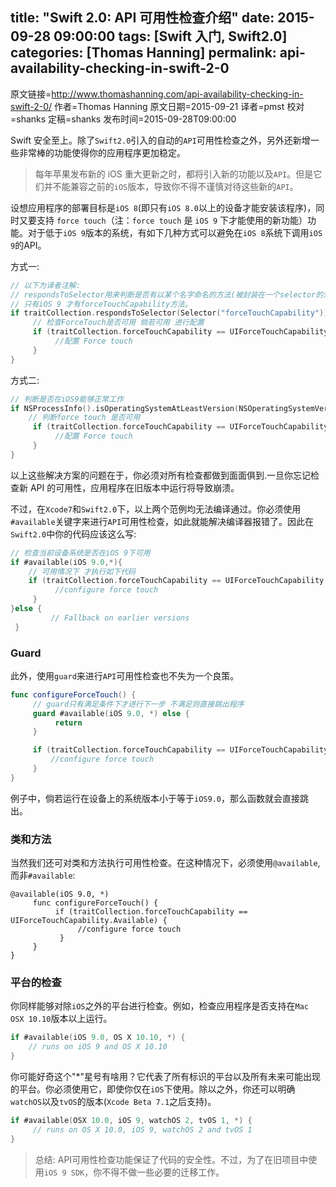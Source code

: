 title: "Swift 2.0: API 可用性检查介绍"
date: 2015-09-28 09:00:00
tags: [Swift 入门, Swift2.0]
categories: [Thomas Hanning]
permalink: api-availability-checking-in-swift-2-0
---
原文链接=http://www.thomashanning.com/api-availability-checking-in-swift-2-0/
作者=Thomas Hanning
原文日期=2015-09-21
译者=pmst
校对=shanks
定稿=shanks
发布时间=2015-09-28T09:00:00

Swift 安全至上。除了`Swift2.0`引入的自动的`API`可用性检查之外，另外还新增一些非常棒的功能使得你的应用程序更加稳定。

> 每年苹果发布新的 iOS 重大更新之时，都将引入新的功能以及`API`。但是它们并不能兼容之前的`iOS`版本，导致你不得不谨慎对待这些新的`API`。

设想应用程序的部署目标是`iOS 8`(即只有`iOS 8.0`以上的设备才能安装该程序)，同时又要支持 `force touch`（注：`force touch` 是 `iOS 9` 下才能使用的新功能）功能。对于低于`iOS 9`版本的系统，有如下几种方式可以避免在`iOS 8`系统下调用`iOS 9`的API。

<!--more-->

方式一:     

``` swift
// 以下为译者注解:
// respondsToSelector用来判断是否有以某个名字命名的方法(被封装在一个selector的对象里传递)
// 只有iOS 9 才有forceTouchCapability方法。
if traitCollection.respondsToSelector(Selector("forceTouchCapability")) {
	 // 检查ForceTouch是否可用 倘若可用 进行配置
     if (traitCollection.forceTouchCapability == UIForceTouchCapability.Available) {
          //配置 Force touch
     }
}
```

方式二:     

``` swift
// 判断是否在iOS9能够正常工作
if NSProcessInfo().isOperatingSystemAtLeastVersion(NSOperatingSystemVersion(majorVersion: 9, minorVersion: 0, patchVersion: 0)) {
	// 判断force touch 是否可用
     if (traitCollection.forceTouchCapability == UIForceTouchCapability.Available) {
          //配置 Force touch
     }
}
```

以上这些解决方案的问题在于，你必须对所有检查都做到面面俱到.一旦你忘记检查新 API 的可用性，应用程序在旧版本中运行将导致崩溃。

不过，在`Xcode7`和`Swift2.0`下，以上两个范例均无法编译通过。你必须使用`#available`关键字来进行`API`可用性检查，如此就能解决编译器报错了。因此在`Swift2.0`中你的代码应该这么写:

``` swift
// 检查当前设备系统是否在iOS 9下可用
if #available(iOS 9.0,*){
	// 可用情况下 才执行如下代码
	if (traitCollection.forceTouchCapability == UIForceTouchCapability.Available) {
          //configure force touch
     } 
}else {
         // Fallback on earlier versions
 }	
```

### Guard

此外，使用`guard`来进行`API`可用性检查也不失为一个良策。

``` swift
func configureForceTouch() {
	 // guard只有满足条件下才进行下一步 不满足则直接跳出程序
     guard #available(iOS 9.0, *) else {
          return
     }

     if (traitCollection.forceTouchCapability == UIForceTouchCapability.Available) {
         //configure force touch
     }        
}
```

例子中，倘若运行在设备上的系统版本小于等于`iOS9.0`，那么函数就会直接跳出。



### 类和方法

当然我们还可对类和方法执行可用性检查。在这种情况下，必须使用`@available`,而非`#available`:

``` 
@available(iOS 9.0, *)
     func configureForceTouch() {
          if (traitCollection.forceTouchCapability == UIForceTouchCapability.Available) {
               //configure force touch
           }    
     }
}
```



### 平台的检查

你同样能够对除`iOS`之外的平台进行检查。例如，检查应用程序是否支持在`Mac OSX 10.10`版本以上运行。

``` swift
if #available(iOS 9.0, OS X 10.10, *) {
    // runs on iOS 9 and OS X 10.10
}
```

你可能好奇这个"*"星号有啥用？它代表了所有标识的平台以及所有未来可能出现的平台。你必须使用它，即使你仅在`iOS`下使用。除以之外，你还可以明确`watchOS`以及`tvOS`的版本(`Xcode Beta 7.1`之后支持)。

``` swift
if #available(OSX 10.0, iOS 9, watchOS 2, tvOS 1, *) {
     // runs on OS X 10.0, iOS 9, watchOS 2 and tvOS 1
}
```

>总结: API可用性检查功能保证了代码的安全性。不过，为了在旧项目中使用`iOS 9 SDK`，你不得不做一些必要的迁移工作。































